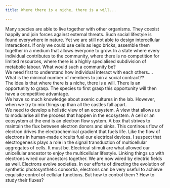```yaml
---
title: Where there is a niche, there is a will...

---
```


Many species are able to live together with other organisms. They coexist happily and join forces against external threats. Such social lifestyle is found everywhere in nature. Yet we are still not able to design intercellular interactions. If only we could use cells as lego bricks, assemble them together in a medium that allows everyone to grow. In a state where every individual contributes to the community, where there is no competition for limited resources, where there is a highly specialised subdivision of metabolic labour. What would such a community be?  
We need first to understand how individual interact with each others…. What is the minimal number of members to join a social contract??  
The idea is that where there is a niche, there is a will. There is an opportunity to grasp. The species to first grasp this opportunity will then have a competitive advantage.  
We have so much knowledge about axenic cultures in the lab. However, when we try to mix things up than all the castles fall apart.  
We need to develop a holistic view of an ecosystem. A view that allows us to  modularise all the process that happen in the ecosystem. A cell or an ecosystem at the end is an electron flow system. A box that strives to maintain the flux between electron donors and sinks. This continous flow of electron drives the electrochemical gradient that fuels life. Like the flow of electrons in human-made circuits fuel our electrical devices.  I suspect that electrogenesis plays a role in the signal transduction of multicellular aggregates of cells. It must be. Electrical stimuli are what allowed our unicellular ancestor to enjoy the multicellular lifestyle. Linking things up with electrons wired our ancestors together. We are now wired by electric fields as well. Electrons evolve societies. In our efforts of directing the evolution of synthetic photosynthetic consortia, electrons can be very useful to achieve exquisite control of cellular functions.  But how to control them ? How to study their fluxes?
